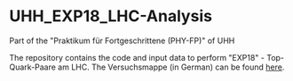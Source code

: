 # UHH_EXP18_LHC-Analysis

Part of the "Praktikum für Fortgeschrittene (PHY-FP)" of UHH

The repository contains the code and input data to perform "EXP18" - Top-Quark-Paare am LHC.
The Versuchsmappe (in German) can be found [here](https://www.physik.uni-hamburg.de/service/praktika/phy-fp/dateien/versuchsmappen/p5/versuchsmappe-exp18.pdf).